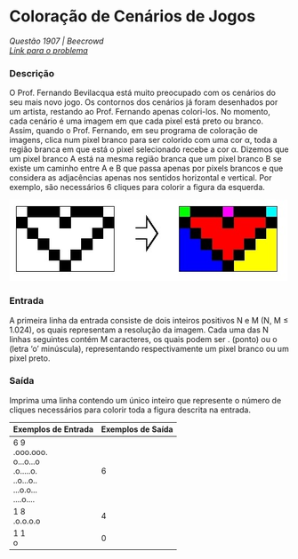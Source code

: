 # Coloração de Cenários de Jogos

*Questão 1907 | Beecrowd*  
*[Link para o problema](https://www.beecrowd.com.br/repository/UOJ_1907.html)*

### **Descrição**

O Prof. Fernando Bevilacqua está muito preocupado com os cenários do seu mais novo jogo. Os contornos dos cenários já foram desenhados por um artista, restando ao Prof. Fernando apenas colori-los. No momento, cada cenário é uma imagem em que cada pixel está preto ou branco. Assim, quando o Prof. Fernando, em seu programa de coloração de imagens, clica num pixel branco para ser colorido com uma cor α, toda a região branca em que está o pixel selecionado recebe a cor α. Dizemos que um pixel branco A está na mesma região branca que um pixel branco B se existe um caminho entre A e B que passa apenas por pixels brancos e que considera as adjacências apenas nos sentidos horizontal e vertical. Por exemplo, são necessários 6 cliques para colorir a figura da esquerda.

![](1907.jpg)

### **Entrada**

A primeira linha da entrada consiste de dois inteiros positivos N e M (N, M ≤ 1.024), os quais representam a resolução da imagem. Cada uma das N linhas seguintes contém M caracteres, os quais podem ser . (ponto) ou o (letra ‘o’ minúscula), representando respectivamente um pixel branco ou um pixel preto.

### **Saída**

Imprima uma linha contendo um único inteiro que represente o número de cliques necessários para colorir toda a figura descrita na entrada.

| **Exemplos de Entrada** | **Exemplos de Saída** |
|-------------------------|---------------------|
|6 9 <br>.ooo.ooo.<br>o...o...o<br>.o.....o.<br>..o...o..<br>...o.o...<br>....o....| 6 |
|1 8<br>.o.o.o.o| 4 |
|1 1<br>o| 0 |

